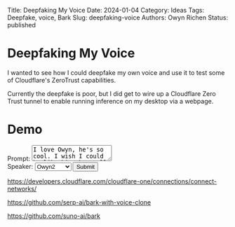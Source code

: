 Title: Deepfaking My Voice
Date: 2024-01-04
Category: Ideas
Tags: Deepfake, voice, Bark
Slug: deepfaking-voice
Authors: Owyn Richen
Status: published

# Deepfaking My Voice

I wanted to see how I could deepfake my own voice and
use it to test some of Cloudflare's ZeroTrust capabilities.

Currently the deepfake is poor, but I did get to wire up
a Cloudflare Zero Trust tunnel to enable running inference
on my desktop via a webpage.

# Demo
<style>
    #loading {
        opacity: 0;
        animation: rotate 1s infinite both;
    }

    @keyframes rotate {
        from {
            transform: rotate(0deg);
        }
        to {
            transform: rotate(-360deg);
        }
    }
</style>
<div>
    <label for="prompt">Prompt: </label>
    <textarea id="prompt">I love Owyn, he's so cool. I wish I could be like him, but I'll settle for washing his feet.
    </textarea>
    <br />
    <label for="voice_name">Speaker: </label>
    <select id="voice_name">
        <option value="owyntest2">Owyn2</option>
        <option value="owyntest3">Owyn3</option>
        <option value="owyntest4">Owyn4</option>
        <option value="en_speaker_0">Speaker 0</option>
        <option value="en_speaker_1">Speaker 1</option>
        <option value="en_speaker_2">Speaker 2</option>
        <option value="en_speaker_3">Speaker 3</option>
        <option value="en_speaker_4">Speaker 4</option>
        <option value="en_speaker_5">Speaker 5</option>
        <option value="en_speaker_6">Speaker 6</option>
        <option value="en_speaker_7">Speaker 7</option>
        <option value="en_speaker_8">Speaker 8</option>
        <option value="en_speaker_9">Speaker 9</option>
    </select>
    <input id="submit" type="submit" onClick="playAudio()"><span id="loading" class="material-symbols-outlined">
sync
</span>
</div>
<script language="javascript" type="module">
    function playAudio() {
        const prompt = encodeURI(document.querySelector("#prompt").value.trim());
        const voiceName = document.querySelector("#voice_name").value;
        const ctx = new AudioContext();
        const submit = document.querySelector("#submit")
        submit.disabled = true;
        const loading = document.querySelector("#loading")
        loading.style.opacity = 1;
        fetch(`https://apid.owynrichen.com/speak_as/${voiceName}?prompt="${prompt}"`)
            .then(response => {
                if (response.status != 200) {
                    throw new Error(response.body);
                }
                return response.arrayBuffer()
            })
            .then(arrayBuffer => ctx.decodeAudioData(arrayBuffer))
            .then(decodedAudio => {
                const playSound = ctx.createBufferSource();
                loading.style.opacity = 0;
                submit.disabled = false;
                playSound.buffer = decodedAudio;
                playSound.connect(ctx.destination);
                playSound.start(ctx.currentTime);
            }).catch(error => {
                loading.innerText = "sync_problem";
                loading.style.animation = "";
                submit.disabled = false;
            })
    }
</script>

https://developers.cloudflare.com/cloudflare-one/connections/connect-networks/

https://github.com/serp-ai/bark-with-voice-clone

https://github.com/suno-ai/bark